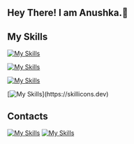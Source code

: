 ## Hey There! I am Anushka.👋
## My Skills
  [![My Skills](https://skillicons.dev/icons?i=html,css,js,react,nodejs,nextjs,tailwind,bootstrap)](https://skillicons.dev)

  
  [![My Skills](https://skillicons.dev/icons?i=git,github,docker,figma,linux,powershell)](https://skillicons.dev)


  [![My Skills](https://skillicons.dev/icons?i=firebase,mongodb,sqlite)](https://skillicons.dev)

  
  [![My Skills](https://skillicons.dev/icons?i=java,python,c,cpp,)](https://skillicons.dev)

  

 

## Contacts
  [![My Skills](https://skillicons.dev/icons?i=linkedin)](https://www.linkedin.com/in/vaishnav-wakchaure)
  [![My Skills](https://skillicons.dev/icons?i=gmail)](https://mailto:vaishnav.wakchaure@gmail.com)

<!--
**AnushkaK20/AnushkaK20** is a ✨ _special_ ✨ repository because its `README.md` (this file) appears on your GitHub profile.

Here are some ideas to get you started:

- 🔭 I’m currently working on ...
- 🌱 I’m currently learning ...
- 👯 I’m looking to collaborate on ...
- 🤔 I’m looking for help with ...
- 💬 Ask me about ...
- 📫 How to reach me: ...
- 😄 Pronouns: ...
- ⚡ Fun fact: ...
-->
